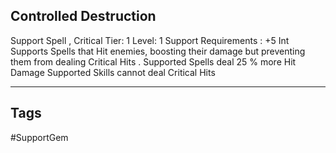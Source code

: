 ## Controlled Destruction
Support
Spell , Critical
Tier: 1
Level: 1
Support Requirements : +5 Int
Supports Spells that Hit enemies, boosting their damage but preventing them from dealing Critical Hits .
Supported Spells deal 25 % more Hit Damage
Supported Skills cannot deal Critical Hits

---
## Tags
#SupportGem
